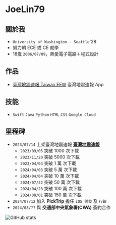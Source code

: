 # JoeLin79
<!-- <img alt="Discord" src="https://img.shields.io/discord/926545182407688273"> -->

## 關於我
- `University of Washington - Seattle`'28
- 努力朝 ECE 或 CE 就學
- 18歲 `2006/07/09`，熱愛電子電路＋程式設計

## 作品
- [臺灣地震速報 Taiwan EEW](https://github.com/joelin79/taiwaneew) 臺灣地震速報 App

## 技能
- `Swift` `Java` `Python` `HTML` `CSS` `Google Cloud`

## 里程碑
- `2023/07/14` 上架臺灣地震速報 **[臺灣地震速報](https://apps.apple.com/tw/app/%E8%87%BA%E7%81%A3%E5%9C%B0%E9%9C%87%E9%80%9F%E5%A0%B1/id6450436314)**
   - `2023/09/05` 突破 1000 次下載
   - `2023/11/20` 突破 5000 次下載
   - `2023/04/03` 突破 1 萬 次下載
   - `2024/04/03` 突破 5 萬 次下載
   - `2024/04/04` 突破 10 萬 次下載
   - `2024/07/22` 突破 50 萬 次下載
   - `2024/04/23` 突破 100 萬 次下載
   - `2024/08/01` 突破 150 萬 次下載
- `2024/07/12` 加入 **PickTrip** 擔任 `iOS 開發` 及 `行銷`
- `2024/08/??` 與 **交通部中央氣象署(CWA)** 簽約合作

![GitHub stats](https://github-readme-stats.vercel.app/api?username=joelin79&show_icons=true&theme=radical&count_private=true)
